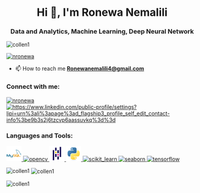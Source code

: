 <h1 align="center">Hi 👋, I'm Ronewa Nemalili</h1>
<h3 align="center">Data and Analytics, Machine Learning, Deep Neural Network</h3>

<p align="left"> <img src="https://komarev.com/ghpvc/?username=collen1&label=Profile%20views&color=0e75b6&style=flat" alt="collen1" /> </p>

<p align="left"> <a href="https://twitter.com/nronewa" target="blank"><img src="https://img.shields.io/twitter/follow/nronewa?logo=twitter&style=for-the-badge" alt="nronewa" /></a> </p>

- 📫 How to reach me **Ronewanemalili4@gmail.com**

<h3 align="left">Connect with me:</h3>
<p align="left">
<a href="https://twitter.com/nronewa" target="blank"><img align="center" src="https://raw.githubusercontent.com/rahuldkjain/github-profile-readme-generator/master/src/images/icons/Social/twitter.svg" alt="nronewa" height="30" width="40" /></a>
<a href="https://linkedin.com/in/https://www.linkedin.com/public-profile/settings?lipi=urn%3ali%3apage%3ad_flagship3_profile_self_edit_contact-info%3be9b3s2j6tzcvp6aassuvkq%3d%3d" target="blank"><img align="center" src="https://raw.githubusercontent.com/rahuldkjain/github-profile-readme-generator/master/src/images/icons/Social/linked-in-alt.svg" alt="https://www.linkedin.com/public-profile/settings?lipi=urn%3ali%3apage%3ad_flagship3_profile_self_edit_contact-info%3be9b3s2j6tzcvp6aassuvkq%3d%3d" height="30" width="40" /></a>
</p>

<h3 align="left">Languages and Tools:</h3>
<p align="left"> <a href="https://www.mysql.com/" target="_blank" rel="noreferrer"> <img src="https://raw.githubusercontent.com/devicons/devicon/master/icons/mysql/mysql-original-wordmark.svg" alt="mysql" width="40" height="40"/> </a> <a href="https://opencv.org/" target="_blank" rel="noreferrer"> <img src="https://www.vectorlogo.zone/logos/opencv/opencv-icon.svg" alt="opencv" width="40" height="40"/> </a> <a href="https://pandas.pydata.org/" target="_blank" rel="noreferrer"> <img src="https://raw.githubusercontent.com/devicons/devicon/2ae2a900d2f041da66e950e4d48052658d850630/icons/pandas/pandas-original.svg" alt="pandas" width="40" height="40"/> </a> <a href="https://www.python.org" target="_blank" rel="noreferrer"> <img src="https://raw.githubusercontent.com/devicons/devicon/master/icons/python/python-original.svg" alt="python" width="40" height="40"/> </a> <a href="https://scikit-learn.org/" target="_blank" rel="noreferrer"> <img src="https://upload.wikimedia.org/wikipedia/commons/0/05/Scikit_learn_logo_small.svg" alt="scikit_learn" width="40" height="40"/> </a> <a href="https://seaborn.pydata.org/" target="_blank" rel="noreferrer"> <img src="https://seaborn.pydata.org/_images/logo-mark-lightbg.svg" alt="seaborn" width="40" height="40"/> </a> <a href="https://www.tensorflow.org" target="_blank" rel="noreferrer"> <img src="https://www.vectorlogo.zone/logos/tensorflow/tensorflow-icon.svg" alt="tensorflow" width="40" height="40"/> </a> </p>

<p><img align="left" src="https://github-readme-stats.vercel.app/api/top-langs?username=collen1&show_icons=true&locale=en&layout=compact" alt="collen1" /></p>

<p>&nbsp;<img align="center" src="https://github-readme-stats.vercel.app/api?username=collen1&show_icons=true&locale=en" alt="collen1" /></p>

<p><img align="center" src="https://github-readme-streak-stats.herokuapp.com/?user=collen1&" alt="collen1" /></p>
